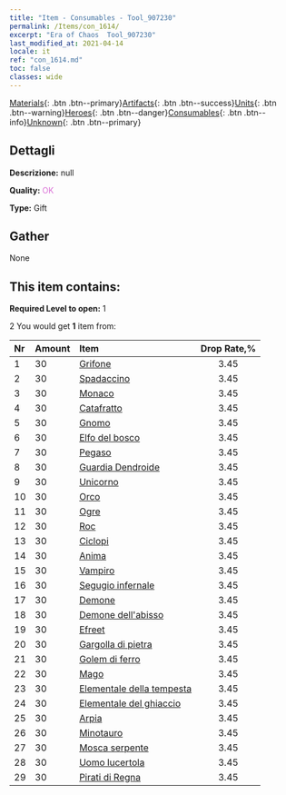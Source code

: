 ```yaml
---
title: "Item - Consumables - Tool_907230"
permalink: /Items/con_1614/
excerpt: "Era of Chaos  Tool_907230"
last_modified_at: 2021-04-14
locale: it
ref: "con_1614.md"
toc: false
classes: wide
---
```

 [Materials](/it/Items/){: .btn .btn--primary}[Artifacts](/it/Items/Artifacts/){: .btn .btn--success}[Units](/it/Items/Units/){: .btn .btn--warning}[Heroes](/it/Items/Heroes/){: .btn .btn--danger}[Consumables](/it/Items/Consumables/){: .btn .btn--info}[Unknown](/it/Items/Unknown/){: .btn .btn--primary}

## Dettagli
 **Descrizione:** null

 **Quality:** <span style="color: #DA70D6">OK</span>

 **Type:** Gift

## Gather

  None

## This item contains:

 **Required Level to open:** 1

 2 You would get **1** item  from:

  | Nr | Amount |     Item    | Drop Rate,% |
  |:---|:-------|:------------|:---------:|
  | 1 | 30 | [Grifone](/it/Items/unt_192/) | 3.45 | 
  | 2 | 30 | [Spadaccino](/it/Items/unt_193/) | 3.45 | 
  | 3 | 30 | [Monaco](/it/Items/unt_194/) | 3.45 | 
  | 4 | 30 | [Catafratto](/it/Items/unt_195/) | 3.45 | 
  | 5 | 30 | [Gnomo](/it/Items/unt_200/) | 3.45 | 
  | 6 | 30 | [Elfo del bosco](/it/Items/unt_201/) | 3.45 | 
  | 7 | 30 | [Pegaso](/it/Items/unt_202/) | 3.45 | 
  | 8 | 30 | [Guardia Dendroide](/it/Items/unt_203/) | 3.45 | 
  | 9 | 30 | [Unicorno](/it/Items/unt_204/) | 3.45 | 
  | 10 | 30 | [Orco](/it/Items/unt_219/) | 3.45 | 
  | 11 | 30 | [Ogre](/it/Items/unt_220/) | 3.45 | 
  | 12 | 30 | [Roc](/it/Items/unt_221/) | 3.45 | 
  | 13 | 30 | [Ciclopi](/it/Items/unt_222/) | 3.45 | 
  | 14 | 30 | [Anima](/it/Items/unt_210/) | 3.45 | 
  | 15 | 30 | [Vampiro](/it/Items/unt_211/) | 3.45 | 
  | 16 | 30 | [Segugio infernale](/it/Items/unt_228/) | 3.45 | 
  | 17 | 30 | [Demone](/it/Items/unt_229/) | 3.45 | 
  | 18 | 30 | [Demone dell'abisso](/it/Items/unt_230/) | 3.45 | 
  | 19 | 30 | [Efreet](/it/Items/unt_231/) | 3.45 | 
  | 20 | 30 | [Gargolla di pietra](/it/Items/unt_236/) | 3.45 | 
  | 21 | 30 | [Golem di ferro](/it/Items/unt_237/) | 3.45 | 
  | 22 | 30 | [Mago](/it/Items/unt_238/) | 3.45 | 
  | 23 | 30 | [Elementale della tempesta](/it/Items/unt_263/) | 3.45 | 
  | 24 | 30 | [Elementale del ghiaccio](/it/Items/unt_264/) | 3.45 | 
  | 25 | 30 | [Arpia](/it/Items/unt_245/) | 3.45 | 
  | 26 | 30 | [Minotauro](/it/Items/unt_248/) | 3.45 | 
  | 27 | 30 | [Mosca serpente](/it/Items/unt_255/) | 3.45 | 
  | 28 | 30 | [Uomo lucertola](/it/Items/unt_254/) | 3.45 | 
  | 29 | 30 | [Pirati di Regna](/it/Items/unt_273/) | 3.45 | 
